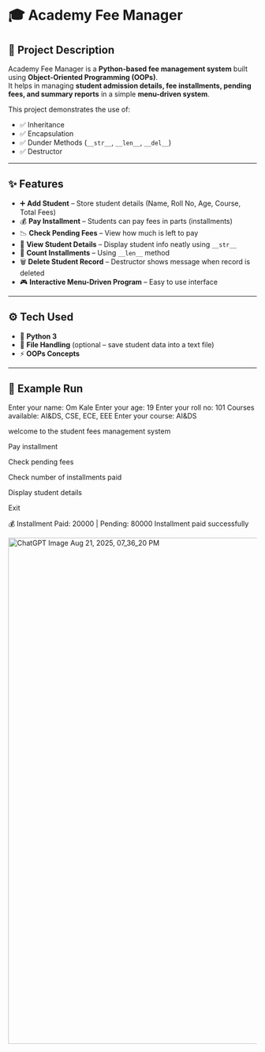 # 🎓 Academy Fee Manager

## 📌 Project Description
Academy Fee Manager is a **Python-based fee management system** built using **Object-Oriented Programming (OOPs)**.  
It helps in managing **student admission details, fee installments, pending fees, and summary reports** in a simple **menu-driven system**.  

This project demonstrates the use of:
- ✅ Inheritance
- ✅ Encapsulation
- ✅ Dunder Methods (`__str__`, `__len__`, `__del__`)
- ✅ Destructor

---

## ✨ Features
- ➕ **Add Student** – Store student details (Name, Roll No, Age, Course, Total Fees)  
- 💰 **Pay Installment** – Students can pay fees in parts (installments)  
- 📉 **Check Pending Fees** – View how much is left to pay  
- 📑 **View Student Details** – Display student info neatly using `__str__`  
- 🔢 **Count Installments** – Using `__len__` method  
- 🗑 **Delete Student Record** – Destructor shows message when record is deleted  
- 🎮 **Interactive Menu-Driven Program** – Easy to use interface  

---

## ⚙️ Tech Used
- 🐍 **Python 3**  
- 📂 **File Handling** (optional – save student data into a text file)  
- ⚡ **OOPs Concepts**  

---

## 🚀 Example Run
Enter your name: Om Kale
Enter your age: 19
Enter your roll no: 101
Courses available: AI&DS, CSE, ECE, EEE
Enter your course: AI&DS

welcome to the student fees management system

Pay installment

Check pending fees

Check number of installments paid

Display student details

Exit

💰 Installment Paid: 20000 | Pending: 80000
Installment paid successfully

<img width="1536" height="1024" alt="ChatGPT Image Aug 21, 2025, 07_36_20 PM" src="https://github.com/user-attachments/assets/a4d49f24-e153-48a0-9624-09268fd96d70" />
